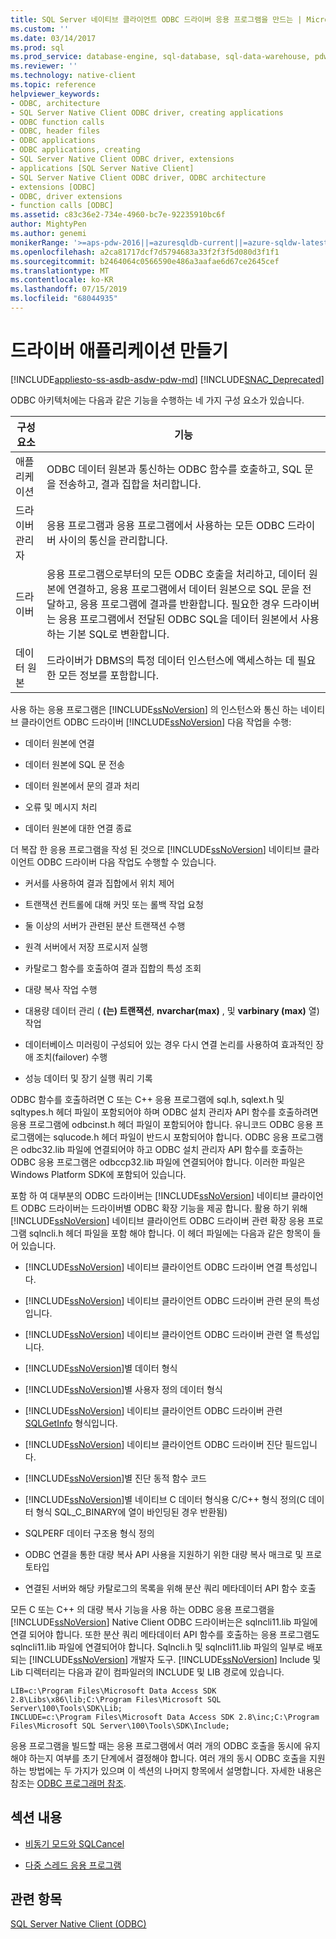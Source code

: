 ```yaml
---
title: SQL Server 네이티브 클라이언트 ODBC 드라이버 응용 프로그램을 만드는 | Microsoft 문서
ms.custom: ''
ms.date: 03/14/2017
ms.prod: sql
ms.prod_service: database-engine, sql-database, sql-data-warehouse, pdw
ms.reviewer: ''
ms.technology: native-client
ms.topic: reference
helpviewer_keywords:
- ODBC, architecture
- SQL Server Native Client ODBC driver, creating applications
- ODBC function calls
- ODBC, header files
- ODBC applications
- ODBC applications, creating
- SQL Server Native Client ODBC driver, extensions
- applications [SQL Server Native Client]
- SQL Server Native Client ODBC driver, ODBC architecture
- extensions [ODBC]
- ODBC, driver extensions
- function calls [ODBC]
ms.assetid: c83c36e2-734e-4960-bc7e-92235910bc6f
author: MightyPen
ms.author: genemi
monikerRange: '>=aps-pdw-2016||=azuresqldb-current||=azure-sqldw-latest||>=sql-server-2016||=sqlallproducts-allversions||>=sql-server-linux-2017||=azuresqldb-mi-current'
ms.openlocfilehash: a2ca81717dcf7d5794683a33f2f3f5d080d3f1f1
ms.sourcegitcommit: b2464064c0566590e486a3aafae6d67ce2645cef
ms.translationtype: MT
ms.contentlocale: ko-KR
ms.lasthandoff: 07/15/2019
ms.locfileid: "68044935"
---
```

# <a name="creating-a-driver-application"></a>드라이버 애플리케이션 만들기
[!INCLUDE[appliesto-ss-asdb-asdw-pdw-md](../../../includes/appliesto-ss-asdb-asdw-pdw-md.md)]
[!INCLUDE[SNAC_Deprecated](../../../includes/snac-deprecated.md)]

  ODBC 아키텍처에는 다음과 같은 기능을 수행하는 네 가지 구성 요소가 있습니다.  
  
|구성 요소|기능|  
|---------------|--------------|  
|애플리케이션|ODBC 데이터 원본과 통신하는 ODBC 함수를 호출하고, SQL 문을 전송하고, 결과 집합을 처리합니다.|  
|드라이버 관리자|응용 프로그램과 응용 프로그램에서 사용하는 모든 ODBC 드라이버 사이의 통신을 관리합니다.|  
|드라이버|응용 프로그램으로부터의 모든 ODBC 호출을 처리하고, 데이터 원본에 연결하고, 응용 프로그램에서 데이터 원본으로 SQL 문을 전달하고, 응용 프로그램에 결과를 반환합니다. 필요한 경우 드라이버는 응용 프로그램에서 전달된 ODBC SQL을 데이터 원본에서 사용하는 기본 SQL로 변환합니다.|  
|데이터 원본|드라이버가 DBMS의 특정 데이터 인스턴스에 액세스하는 데 필요한 모든 정보를 포함합니다.|  
  
 사용 하는 응용 프로그램은 [!INCLUDE[ssNoVersion](../../../includes/ssnoversion-md.md)] 의 인스턴스와 통신 하는 네이티브 클라이언트 ODBC 드라이버 [!INCLUDE[ssNoVersion](../../../includes/ssnoversion-md.md)] 다음 작업을 수행:  
  
-   데이터 원본에 연결  
  
-   데이터 원본에 SQL 문 전송  
  
-   데이터 원본에서 문의 결과 처리  
  
-   오류 및 메시지 처리  
  
-   데이터 원본에 대한 연결 종료  
  
 더 복잡 한 응용 프로그램을 작성 된 것으로 [!INCLUDE[ssNoVersion](../../../includes/ssnoversion-md.md)] 네이티브 클라이언트 ODBC 드라이버 다음 작업도 수행할 수 있습니다.  
  
-   커서를 사용하여 결과 집합에서 위치 제어  
  
-   트랜잭션 컨트롤에 대해 커밋 또는 롤백 작업 요청  
  
-   둘 이상의 서버가 관련된 분산 트랜잭션 수행  
  
-   원격 서버에서 저장 프로시저 실행  
  
-   카탈로그 함수를 호출하여 결과 집합의 특성 조회  
  
-   대량 복사 작업 수행  
  
-   대용량 데이터 관리 ( **(는) 트랜잭션**, **nvarchar(max)** , 및 **varbinary (max)** 열) 작업  
  
-   데이터베이스 미러링이 구성되어 있는 경우 다시 연결 논리를 사용하여 효과적인 장애 조치(failover) 수행  
  
-   성능 데이터 및 장기 실행 쿼리 기록  
  
 ODBC 함수를 호출하려면 C 또는 C++ 응용 프로그램에 sql.h, sqlext.h 및 sqltypes.h 헤더 파일이 포함되어야 하며 ODBC 설치 관리자 API 함수를 호출하려면 응용 프로그램에 odbcinst.h 헤더 파일이 포함되어야 합니다. 유니코드 ODBC 응용 프로그램에는 sqlucode.h 헤더 파일이 반드시 포함되어야 합니다. ODBC 응용 프로그램은 odbc32.lib 파일에 연결되어야 하고 ODBC 설치 관리자 API 함수를 호출하는 ODBC 응용 프로그램은 odbccp32.lib 파일에 연결되어야 합니다. 이러한 파일은 Windows Platform SDK에 포함되어 있습니다.  
  
 포함 하 여 대부분의 ODBC 드라이버는 [!INCLUDE[ssNoVersion](../../../includes/ssnoversion-md.md)] 네이티브 클라이언트 ODBC 드라이버는 드라이버별 ODBC 확장 기능을 제공 합니다. 활용 하기 위해 [!INCLUDE[ssNoVersion](../../../includes/ssnoversion-md.md)] 네이티브 클라이언트 ODBC 드라이버 관련 확장 응용 프로그램 sqlncli.h 헤더 파일을 포함 해야 합니다. 이 헤더 파일에는 다음과 같은 항목이 들어 있습니다.  
  
-   [!INCLUDE[ssNoVersion](../../../includes/ssnoversion-md.md)] 네이티브 클라이언트 ODBC 드라이버 연결 특성입니다.  
  
-   [!INCLUDE[ssNoVersion](../../../includes/ssnoversion-md.md)] 네이티브 클라이언트 ODBC 드라이버 관련 문의 특성입니다.  
  
-   [!INCLUDE[ssNoVersion](../../../includes/ssnoversion-md.md)] 네이티브 클라이언트 ODBC 드라이버 관련 열 특성입니다.  
  
-   [!INCLUDE[ssNoVersion](../../../includes/ssnoversion-md.md)]별 데이터 형식  
  
-   [!INCLUDE[ssNoVersion](../../../includes/ssnoversion-md.md)]별 사용자 정의 데이터 형식  
  
-   [!INCLUDE[ssNoVersion](../../../includes/ssnoversion-md.md)] 네이티브 클라이언트 ODBC 드라이버 관련 [SQLGetInfo](../../../relational-databases/native-client-odbc-api/sqlgetinfo.md) 형식입니다.  
  
-   [!INCLUDE[ssNoVersion](../../../includes/ssnoversion-md.md)] 네이티브 클라이언트 ODBC 드라이버 진단 필드입니다.  
  
-   [!INCLUDE[ssNoVersion](../../../includes/ssnoversion-md.md)]별 진단 동적 함수 코드  
  
-   [!INCLUDE[ssNoVersion](../../../includes/ssnoversion-md.md)]별 네이티브 C 데이터 형식용 C/C++ 형식 정의(C 데이터 형식 SQL_C_BINARY에 열이 바인딩된 경우 반환됨)  
  
-   SQLPERF 데이터 구조용 형식 정의  
  
-   ODBC 연결을 통한 대량 복사 API 사용을 지원하기 위한 대량 복사 매크로 및 프로토타입  
  
-   연결된 서버와 해당 카탈로그의 목록을 위해 분산 쿼리 메타데이터 API 함수 호출  
  
 모든 C 또는 C++ 의 대량 복사 기능을 사용 하는 ODBC 응용 프로그램을 [!INCLUDE[ssNoVersion](../../../includes/ssnoversion-md.md)] Native Client ODBC 드라이버는은 sqlncli11.lib 파일에 연결 되어야 합니다. 또한 분산 쿼리 메타데이터 API 함수를 호출하는 응용 프로그램도 sqlncli11.lib 파일에 연결되어야 합니다. Sqlncli.h 및 sqlncli11.lib 파일의 일부로 배포 되는 [!INCLUDE[ssNoVersion](../../../includes/ssnoversion-md.md)] 개발자 도구. [!INCLUDE[ssNoVersion](../../../includes/ssnoversion-md.md)] Include 및 Lib 디렉터리는 다음과 같이 컴파일러의 INCLUDE 및 LIB 경로에 있습니다.  
  
```  
LIB=c:\Program Files\Microsoft Data Access SDK 2.8\Libs\x86\lib;C:\Program Files\Microsoft SQL Server\100\Tools\SDK\Lib;  
INCLUDE=c:\Program Files\Microsoft Data Access SDK 2.8\inc;C:\Program Files\Microsoft SQL Server\100\Tools\SDK\Include;  
```  
  
 응용 프로그램을 빌드할 때는 응용 프로그램에서 여러 개의 ODBC 호출을 동시에 유지해야 하는지 여부를 초기 단계에서 결정해야 합니다. 여러 개의 동시 ODBC 호출을 지원하는 방법에는 두 가지가 있으며 이 섹션의 나머지 항목에서 설명합니다. 자세한 내용은 참조는 [ODBC 프로그래머 참조](https://go.microsoft.com/fwlink/?LinkId=45250).  
  
## <a name="in-this-section"></a>섹션 내용  
  
-   [비동기 모드와 SQLCancel](../../../relational-databases/native-client/odbc/creating-a-driver-application-asynchronous-mode-and-sqlcancel.md)  
  
-   [다중 스레드 응용 프로그램](../../../relational-databases/native-client/odbc/creating-a-driver-application-multithreaded-applications.md)  
  
## <a name="see-also"></a>관련 항목  
 [SQL Server Native Client &#40;ODBC&#41;](../../../relational-databases/native-client/odbc/sql-server-native-client-odbc.md)  
  
  
